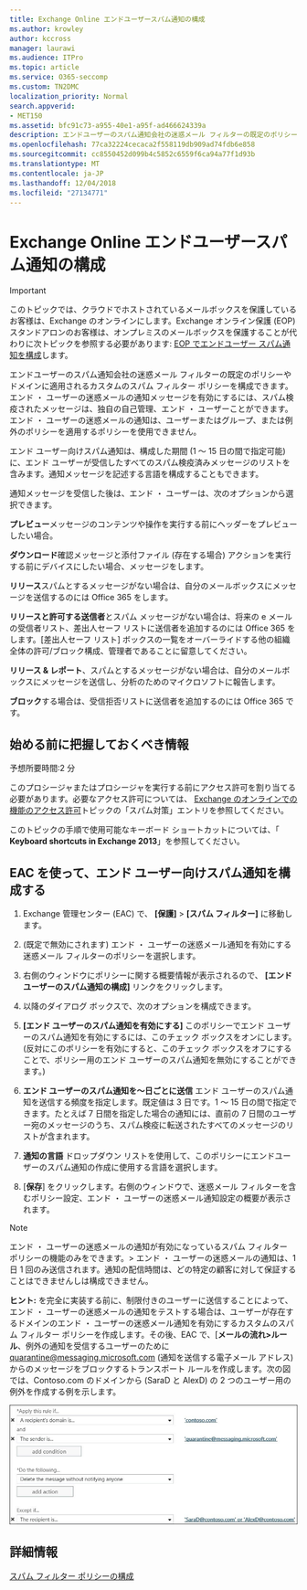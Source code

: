 ```yaml
---
title: Exchange Online エンドユーザースパム通知の構成
ms.author: krowley
author: kccross
manager: laurawi
ms.audience: ITPro
ms.topic: article
ms.service: O365-seccomp
ms.custom: TN2DMC
localization_priority: Normal
search.appverid:
- MET150
ms.assetid: bfc91c73-a955-40e1-a95f-ad466624339a
description: エンドユーザーのスパム通知会社の迷惑メール フィルターの既定のポリシーやドメインに適用されるカスタムのスパム フィルター ポリシーを構成できます。
ms.openlocfilehash: 77ca32224cecaca2f558119db909ad74fdb6e858
ms.sourcegitcommit: cc8550452d099b4c5852c6559f6ca94a77f1d93b
ms.translationtype: MT
ms.contentlocale: ja-JP
ms.lasthandoff: 12/04/2018
ms.locfileid: "27134771"
---
```

# <a name="configure-end-user-spam-notifications-in-exchange-online"></a>Exchange Online エンドユーザースパム通知の構成

> [!IMPORTANT]
> このトピックでは、クラウドでホストされているメールボックスを保護しているお客様は、Exchange のオンラインにします。Exchange オンライン保護 (EOP) スタンドアロンのお客様は、オンプレミスのメールボックスを保護することが代わりに次トピックを参照する必要があります: [EOP でエンドユーザー スパム通知を構成](configure-end-user-spam-notifications-in-eop.md)します。 
  
エンドユーザーのスパム通知会社の迷惑メール フィルターの既定のポリシーやドメインに適用されるカスタムのスパム フィルター ポリシーを構成できます。エンド ・ ユーザーの迷惑メールの通知メッセージを有効にするには、スパム検疫されたメッセージは、独自の自己管理、エンド ・ ユーザーことができます。エンド ・ ユーザーの迷惑メールの通知は、ユーザーまたはグループ、または例外のポリシーを適用するポリシーを使用できません。
  
エンド ユーザー向けスパム通知は、構成した期間 (1 ～ 15 日の間で指定可能) に、エンド ユーザーが受信したすべてのスパム検疫済みメッセージのリストを含みます。通知メッセージを記述する言語を構成することもできます。
  
通知メッセージを受信した後は、エンド ・ ユーザーは、次のオプションから選択できます。

**プレビュー**メッセージのコンテンツや操作を実行する前にヘッダーをプレビューしたい場合。

**ダウンロード**確認メッセージと添付ファイル (存在する場合) アクションを実行する前にデバイスにしたい場合、メッセージをします。

**リリース**スパムとするメッセージがない場合は、自分のメールボックスにメッセージを送信するのには Office 365 をします。

**リリースと許可する送信者**とスパム メッセージがない場合は、将来の e メールの受信者リスト、差出人セーフ リストに送信者を追加するのには Office 365 をします。[差出人セーフ リスト] ボックスの一覧をオーバーライドする他の組織全体の許可/ブロック構成、管理者であることに留意してください。

**リリース & レポート**、スパムとするメッセージがない場合は、自分のメールボックスにメッセージを送信し、分析のためのマイクロソフトに報告します。

**ブロック**する場合は、受信拒否リストに送信者を追加するのには Office 365 です。
  
## <a name="what-do-you-need-to-know-before-you-begin"></a>始める前に把握しておくべき情報

予想所要時間:2 分
  
このプロシージャまたはプロシージャを実行する前にアクセス許可を割り当てる必要があります。必要なアクセス許可については、 [Exchange のオンラインでの機能のアクセス許可](http://technet.microsoft.com/library/15073ce1-0917-403b-8839-02a2ebc96e16.aspx)トピックの「スパム対策」エントリを参照してください。 
  
このトピックの手順で使用可能なキーボード ショートカットについては、「 **Keyboard shortcuts in Exchange 2013**」を参照してください。
  
## <a name="use-the-eac-to-configure-end-user-spam-notifications"></a>EAC を使って、エンド ユーザー向けスパム通知を構成する

1. Exchange 管理センター (EAC) で、 **[保護]** \> **[スパム フィルター]** に移動します。
    
2. (既定で無効にされます) エンド ・ ユーザーの迷惑メール通知を有効にする迷惑メール フィルターのポリシーを選択します。
    
3. 右側のウィンドウにポリシーに関する概要情報が表示されるので、 **[エンド ユーザーのスパム通知の構成]** リンクをクリックします。 
    
4. 以降のダイアログ ボックスで、次のオプションを構成できます。
    
1. **[エンド ユーザーのスパム通知を有効にする]** このポリシーでエンド ユーザーのスパム通知を有効にするには、このチェック ボックスをオンにします。(反対にこのポリシーを有効にすると、このチェック ボックスをオフにすることで、ポリシー用のエンド ユーザーのスパム通知を無効にすることができます。) 
    
2. **エンド ユーザーのスパム通知を～日ごとに送信** エンド ユーザーのスパム通知を送信する頻度を指定します。既定値は 3 日です。1 ～ 15 日の間で指定できます。たとえば 7 日間を指定した場合の通知には、直前の 7 日間のユーザー宛のメッセージのうち、スパム検疫に転送されたすべてのメッセージのリストが含まれます。 
    
3. **通知の言語** ドロップダウン リストを使用して、このポリシーにエンドユーザーのスパム通知の作成に使用する言語を選択します。 
    
5. [**保存**] をクリックします。右側のウィンドウで、迷惑メール フィルターを含むポリシー設定、エンド ・ ユーザーの迷惑メール通知設定の概要が表示されます。
    
> [!NOTE]
>  エンド ・ ユーザーの迷惑メールの通知が有効になっているスパム フィルター ポリシーの機能のみをできます。> エンド ・ ユーザーの迷惑メールの通知は、1 日 1 回のみ送信されます。通知の配信時間は、どの特定の顧客に対して保証することはできませんしは構成できません。 
  
 **ヒント:** を完全に実装する前に、制限付きのユーザーに送信することによって、エンド ・ ユーザーの迷惑メールの通知をテストする場合は、ユーザーが存在するドメインのエンド ・ ユーザーの迷惑メール通知を有効にするカスタムのスパム フィルター ポリシーを作成します。その後、EAC で、[**メールの流れ\>ルール**、例外の通知を受信するユーザーのために quarantine@messaging.microsoft.com (通知を送信する電子メール アドレス) からのメッセージをブロックするトランスポート ルールを作成します。次の図では、Contoso.com のドメインから (SaraD と AlexD) の 2 つのユーザー用の例外を作成する例を示します。 
  
![エンド ユーザー向けスパム通知をテストするためのトランスポート ルール](media/EOP-ESN-testspecificusers.jpg)
  
## <a name="for-more-information"></a>詳細情報

[スパム フィルター ポリシーの構成](configure-your-spam-filter-policies.md)
  
